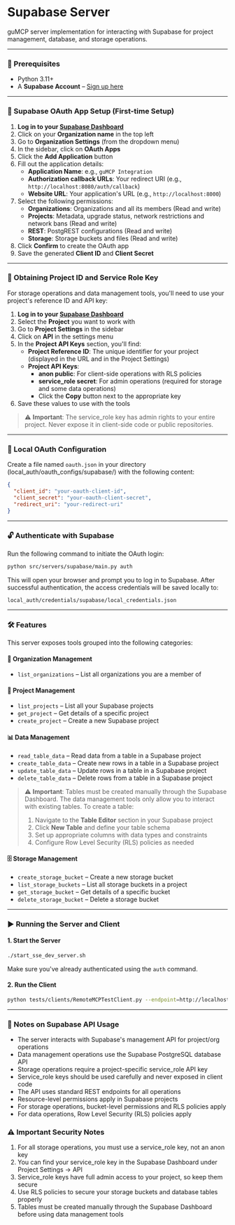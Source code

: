# Supabase Server

guMCP server implementation for interacting with Supabase for project management, database, and storage operations.

---

### 🚀 Prerequisites

- Python 3.11+
- A **Supabase Account** – [Sign up here](https://supabase.com/)

---

### 🔐 Supabase OAuth App Setup (First-time Setup)

1. **Log in to your [Supabase Dashboard](https://app.supabase.com/)**
2. Click on your **Organization name** in the top left
3. Go to **Organization Settings** (from the dropdown menu)
4. In the sidebar, click on **OAuth Apps**
5. Click the **Add Application** button
6. Fill out the application details:
   - **Application Name**: e.g., `guMCP Integration`
   - **Authorization callback URLs**: Your redirect URI (e.g., `http://localhost:8080/auth/callback`)
   - **Website URL**: Your application's URL (e.g., `http://localhost:8000`)
7. Select the following permissions:
   - **Organizations**: Organizations and all its members (Read and write)
   - **Projects**: Metadata, upgrade status, network restrictions and network bans (Read and write)
   - **REST**: PostgREST configurations (Read and write)
   - **Storage**: Storage buckets and files (Read and write)
8. Click **Confirm** to create the OAuth app
9. Save the generated **Client ID** and **Client Secret**

---

### 🔑 Obtaining Project ID and Service Role Key

For storage operations and data management tools, you'll need to use your project's reference ID and API key:

1. **Log in to your [Supabase Dashboard](https://app.supabase.com/)**
2. Select the **Project** you want to work with
3. Go to **Project Settings** in the sidebar
4. Click on **API** in the settings menu
5. In the **Project API Keys** section, you'll find:
   - **Project Reference ID**: The unique identifier for your project (displayed in the URL and in the Project Settings)
   - **Project API Keys**: 
     - **anon public**: For client-side operations with RLS policies
     - **service_role secret**: For admin operations (required for storage and some data operations)
     - Click the **Copy** button next to the appropriate key
6. Save these values to use with the tools

> ⚠️ **Important**: The service_role key has admin rights to your entire project. Never expose it in client-side code or public repositories.

---

### 📄 Local OAuth Configuration

Create a file named `oauth.json` in your directory (local_auth/oauth_configs/supabase/) with the following content:

```json
{
  "client_id": "your-oauth-client-id",
  "client_secret": "your-oauth-client-secret",
  "redirect_uri": "your-redirect-uri"
}
```

---

### 🔓 Authenticate with Supabase

Run the following command to initiate the OAuth login:

```bash
python src/servers/supabase/main.py auth
```

This will open your browser and prompt you to log in to Supabase. After successful authentication, the access credentials will be saved locally to:

```
local_auth/credentials/supabase/local_credentials.json
```

---

### 🛠 Features

This server exposes tools grouped into the following categories:

#### 🏢 Organization Management

- `list_organizations` – List all organizations you are a member of

#### 📂 Project Management

- `list_projects` – List all your Supabase projects
- `get_project` – Get details of a specific project
- `create_project` – Create a new Supabase project

#### 📊 Data Management

- `read_table_data` – Read data from a table in a Supabase project
- `create_table_data` – Create new rows in a table in a Supabase project
- `update_table_data` – Update rows in a table in a Supabase project
- `delete_table_data` – Delete rows from a table in a Supabase project

> ⚠️ **Important**: Tables must be created manually through the Supabase Dashboard. The data management tools only allow you to interact with existing tables. To create a table:
> 1. Navigate to the **Table Editor** section in your Supabase project
> 2. Click **New Table** and define your table schema
> 3. Set up appropriate columns with data types and constraints
> 4. Configure Row Level Security (RLS) policies as needed

#### 🗄️ Storage Management

- `create_storage_bucket` – Create a new storage bucket
- `list_storage_buckets` – List all storage buckets in a project
- `get_storage_bucket` – Get details of a specific bucket
- `delete_storage_bucket` – Delete a storage bucket

---

### ▶️ Running the Server and Client

#### 1. Start the Server

```bash
./start_sse_dev_server.sh
```

Make sure you've already authenticated using the `auth` command.

#### 2. Run the Client

```bash
python tests/clients/RemoteMCPTestClient.py --endpoint=http://localhost:8000/supabase/local
```

---

### 📌 Notes on Supabase API Usage

- The server interacts with Supabase's management API for project/org operations
- Data management operations use the Supabase PostgreSQL database API
- Storage operations require a project-specific service_role API key
- Service_role keys should be used carefully and never exposed in client code
- The API uses standard REST endpoints for all operations
- Resource-level permissions apply in Supabase projects
- For storage operations, bucket-level permissions and RLS policies apply
- For data operations, Row Level Security (RLS) policies apply

### ⚠️ Important Security Notes

1. For all storage operations, you must use a service_role key, not an anon key
2. You can find your service_role key in the Supabase Dashboard under Project Settings → API
3. Service_role keys have full admin access to your project, so keep them secure
4. Use RLS policies to secure your storage buckets and database tables properly
5. Tables must be created manually through the Supabase Dashboard before using data management tools
